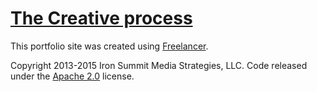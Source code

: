 # [The Creative process](http://thecreativeprocess.co/) 

This portfolio site was created using [Freelancer](http://startbootstrap.com/template-overviews/freelancer/). 

Copyright 2013-2015 Iron Summit Media Strategies, LLC. Code released under the [Apache 2.0](https://github.com/IronSummitMedia/startbootstrap-freelancer/blob/gh-pages/LICENSE) license.